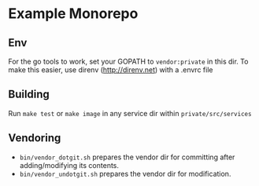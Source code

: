 # Example Monorepo

## Env

For the go tools to work, set your GOPATH to `vendor:private` in this dir. To make this easier, use direnv (http://direnv.net) with a .envrc file

## Building

Run `make test` or `make image` in any service dir within `private/src/services`

## Vendoring

- `bin/vendor_dotgit.sh` prepares the vendor dir for committing after adding/modifying its contents.
- `bin/vendor_undotgit.sh` prepares the vendor dir for modification.
